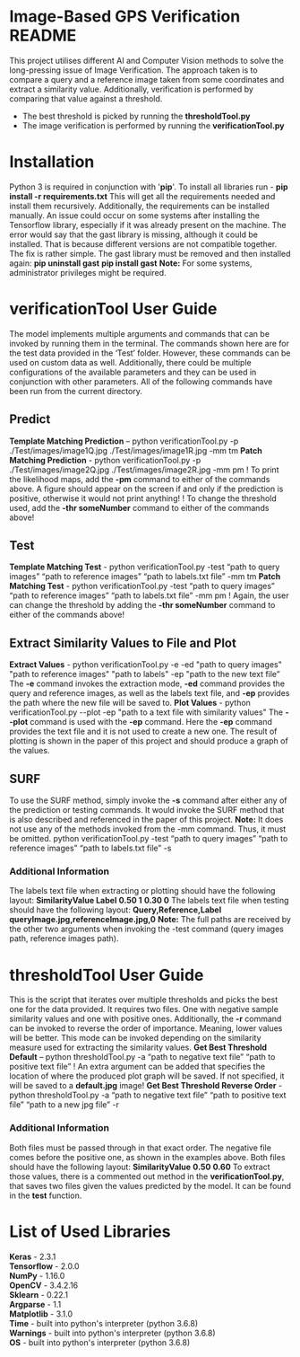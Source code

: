 # Image-Based GPS Verification README #
This project utilises different AI and Computer Vision methods
to solve the long-pressing issue of Image Verification. The approach
taken is to compare a query and a reference image taken from some coordinates
and extract a similarity value. Additionally, verification is performed by comparing
that value against a threshold.
- The best threshold is picked by running the **thresholdTool.py**
- The image verification is performed by running the **verificationTool.py**

# Installation #
Python 3 is required in conjunction with '**pip**'.
To install all libraries run - **pip install -r requirements.txt**
This will get all the requirements needed and install them recursively.
Additionally, the requirements can be installed manually. An issue could occur on some systems after installing the Tensorflow library, especially if it was already present on the machine. The error would say that the gast library is missing, although it could be installed. That is because different versions are not compatible together. The fix is rather simple. The gast library must be removed and then installed again:
**pip uninstall gast**
**pip install gast**
**Note:** For some systems, administrator privileges might be required.

# verificationTool User Guide #
The model implements multiple arguments and commands that can be invoked by running them in the terminal. The commands shown here are for the test data provided in the ‘Test’ folder. However, these commands can be used on custom data as well. Additionally, there could be multiple configurations of the available parameters and they can be used in conjunction with other parameters. All of the following commands have been run from the current directory.

## Predict ##
**Template Matching Prediction** – python verificationTool.py -p ./Test/images/image1Q.jpg ./Test/images/image1R.jpg -mm tm
**Patch Matching Prediction** - python verificationTool.py -p ./Test/images/image2Q.jpg ./Test/images/image2R.jpg -mm pm
! To print the likelihood maps, add the **-pm** command to either of the commands above. A figure should appear on the screen if and only if the prediction is positive, otherwise it would not print anything!
! To change the threshold used, add the **-thr someNumber** command to either of the commands above!

## Test ##
**Template Matching Test** - python verificationTool.py -test “path to query images” “path to reference images” “path to labels.txt file” -mm tm
**Patch Matching Test** - python verificationTool.py -test “path to query images” “path to reference images” “path to labels.txt file” -mm pm
! Again, the user can change the threshold by adding the **-thr someNumber** command to either of the commands above!

## Extract Similarity Values to File and Plot ##
**Extract Values** - python verificationTool.py -e -ed "path to query images" "path to reference images" "path to labels" -ep "path to the new text file”
The **-e** command invokes the extraction mode, **-ed** command provides the query and reference images, as well as the labels text file, and **-ep** provides the path where the new file will be saved to.
**Plot Values** - python verificationTool.py --plot -ep "path to a text file with similarity values"
The **--plot** command is used with the **-ep** command. Here the **-ep** command provides the text file and it is not used to create a new one. The result of plotting is shown in the paper of this project and should produce a graph of the values.

## SURF ##
To use the SURF method, simply invoke the **-s** command after either any of the prediction or testing commands. It would invoke the SURF method that is also described and referenced in the paper of this project.
**Note:** It does not use any of the methods invoked from the -mm command. Thus, it must be omitted.
python verificationTool.py -test “path to query images” “path to reference images” “path to labels.txt file” -s

### Additional Information ###
The labels text file when extracting or plotting should have the following layout:
**SimilarityValue Label**
**0.50 1**
**0.30 0**
The labels text file when testing should have the following layout:
**Query,Reference,Label**
**queryImage.jpg,referenceImage.jpg,0**
**Note:** The full paths are received by the other two arguments when invoking the -test command (query images path, reference images path).

# thresholdTool User Guide #
This is the script that iterates over multiple thresholds and picks the best one for the data provided. It requires two files. One with negative sample similarity values and one with positive ones. Additionally, the **-r** command can be invoked to reverse the order of importance. Meaning, lower values will be better. This mode can be invoked depending on the similarity measure used for extracting the similarity values.
**Get Best Threshold Default** – python thresholdTool.py -a “path to negative text file” “path to positive text file”
! An extra argument can be added that specifies the location of where the produced plot graph will be saved. If not specified, it will be saved to a **default.jpg** image!
**Get Best Threshold Reverse Order** - python thresholdTool.py -a “path to negative text file” “path to positive text file” “path to a new jpg file” -r

### Additional Information ###
Both files must be passed through in that exact order. The negative file comes before the positive one, as shown in the examples above. Both files should have the following layout:
**SimilarityValue**
**0.50**
**0.60**
To extract those values, there is a commented out method in the **verificationTool.py**, that saves two files given the values predicted by the model. It can be found in the **test** function.

# List of Used Libraries #
**Keras** - 2.3.1<br/>
**Tensorflow** - 2.0.0<br/>
**NumPy** - 1.16.0<br/>
**OpenCV** - 3.4.2.16<br/>
**Sklearn** - 0.22.1<br/>
**Argparse** - 1.1<br/>
**Matplotlib** - 3.1.0<br/>
**Time** - built into python's interpreter (python 3.6.8)<br/>
**Warnings** - built into python's interpreter (python 3.6.8)<br/>
**OS** - built into python's interpreter (python 3.6.8)
